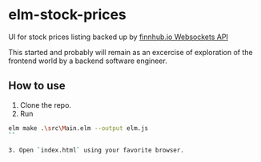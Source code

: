# elm-stock-prices

UI for stock prices listing backed up by [finnhub.io Websockets API](https://finnhub.io/docs/api#websocket-price)

This started and probably will remain as an excercise of exploration of the frontend world by a backend software engineer.

## How to use

1. Clone the repo.
2. Run

```bash
elm make .\src\Main.elm --output elm.js
``

3. Open `index.html` using your favorite browser.
